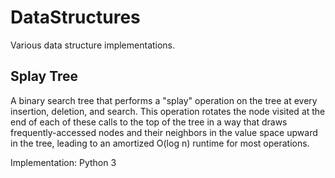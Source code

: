 # DataStructures
Various data structure implementations.

## Splay Tree
A binary search tree that performs a "splay" operation on the tree at every insertion, deletion, and search.  This operation rotates the node visited at the end of each of these calls to the top of the tree in a way that draws frequently-accessed nodes and their neighbors in the value space upward in the tree, leading to an amortized O(log n) runtime for most operations.

Implementation: Python 3
